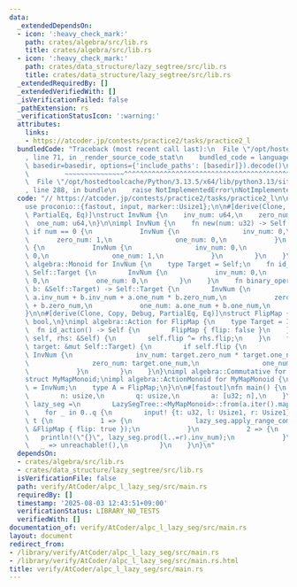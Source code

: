 ```yaml
---
data:
  _extendedDependsOn:
  - icon: ':heavy_check_mark:'
    path: crates/algebra/src/lib.rs
    title: crates/algebra/src/lib.rs
  - icon: ':heavy_check_mark:'
    path: crates/data_structure/lazy_segtree/src/lib.rs
    title: crates/data_structure/lazy_segtree/src/lib.rs
  _extendedRequiredBy: []
  _extendedVerifiedWith: []
  _isVerificationFailed: false
  _pathExtension: rs
  _verificationStatusIcon: ':warning:'
  attributes:
    links:
    - https://atcoder.jp/contests/practice2/tasks/practice2_l
  bundledCode: "Traceback (most recent call last):\n  File \"/opt/hostedtoolcache/Python/3.13.5/x64/lib/python3.13/site-packages/onlinejudge_verify/documentation/build.py\"\
    , line 71, in _render_source_code_stat\n    bundled_code = language.bundle(stat.path,\
    \ basedir=basedir, options={'include_paths': [basedir]}).decode()\n          \
    \         ~~~~~~~~~~~~~~~^^^^^^^^^^^^^^^^^^^^^^^^^^^^^^^^^^^^^^^^^^^^^^^^^^^^^^^^^^^^^^^^^^\n\
    \  File \"/opt/hostedtoolcache/Python/3.13.5/x64/lib/python3.13/site-packages/onlinejudge_verify/languages/rust.py\"\
    , line 288, in bundle\n    raise NotImplementedError\nNotImplementedError\n"
  code: "// https://atcoder.jp/contests/practice2/tasks/practice2_l\n\nuse lazy_segtree::LazySegTree;\n\
    use proconio::{fastout, input, marker::Usize1};\n\n#[derive(Clone, Copy, Debug,\
    \ PartialEq, Eq)]\nstruct InvNum {\n    inv_num: u64,\n    zero_num: u64,\n  \
    \  one_num: u64,\n}\n\nimpl InvNum {\n    fn new(num: u32) -> Self {\n       \
    \ if num == 0 {\n            InvNum {\n                inv_num: 0,\n         \
    \       zero_num: 1,\n                one_num: 0,\n            }\n        } else\
    \ {\n            InvNum {\n                inv_num: 0,\n                zero_num:\
    \ 0,\n                one_num: 1,\n            }\n        }\n    }\n}\n\nimpl\
    \ algebra::Monoid for InvNum {\n    type Target = Self;\n    fn id_element() ->\
    \ Self::Target {\n        InvNum {\n            inv_num: 0,\n            zero_num:\
    \ 0,\n            one_num: 0,\n        }\n    }\n    fn binary_operation(a: &Self::Target,\
    \ b: &Self::Target) -> Self::Target {\n        InvNum {\n            inv_num:\
    \ a.inv_num + b.inv_num + a.one_num * b.zero_num,\n            zero_num: a.zero_num\
    \ + b.zero_num,\n            one_num: a.one_num + b.one_num,\n        }\n    }\n\
    }\n\n#[derive(Clone, Copy, Debug, PartialEq, Eq)]\nstruct FlipMap {\n    flip:\
    \ bool,\n}\nimpl algebra::Action for FlipMap {\n    type Target = InvNum;\n  \
    \  fn id_action() -> Self {\n        FlipMap { flip: false }\n    }\n    fn composition(&mut\
    \ self, rhs: &Self) {\n        self.flip ^= rhs.flip;\n    }\n    fn apply(&self,\
    \ target: &mut Self::Target) {\n        if self.flip {\n            *target =\
    \ InvNum {\n                inv_num: target.zero_num * target.one_num - target.inv_num,\n\
    \                zero_num: target.one_num,\n                one_num: target.zero_num,\n\
    \            }\n        }\n    }\n}\nimpl algebra::Commutative for FlipMap {}\n\
    struct MyMapMonoid;\nimpl algebra::ActionMonoid for MyMapMonoid {\n    type M\
    \ = InvNum;\n    type A = FlipMap;\n}\n\n#[fastout]\nfn main() {\n    input! {\n\
    \        n: usize,\n        q: usize,\n        a: [u32; n],\n    }\n    let mut\
    \ lazy_seg =\n        LazySegTree::<MyMapMonoid>::from(a.iter().map(|&x| InvNum::new(x)).collect::<Vec<_>>());\n\
    \    for _ in 0..q {\n        input! {t: u32, l: Usize1, r: Usize1}\n        match\
    \ t {\n            1 => {\n                lazy_seg.apply_range_commutative(l..=r,\
    \ &FlipMap { flip: true });\n            }\n            2 => {\n             \
    \   println!(\"{}\", lazy_seg.prod(l..=r).inv_num);\n            }\n         \
    \   _ => unreachable!(),\n        }\n    }\n}\n"
  dependsOn:
  - crates/algebra/src/lib.rs
  - crates/data_structure/lazy_segtree/src/lib.rs
  isVerificationFile: false
  path: verify/AtCoder/alpc_l_lazy_seg/src/main.rs
  requiredBy: []
  timestamp: '2025-08-03 12:43:51+09:00'
  verificationStatus: LIBRARY_NO_TESTS
  verifiedWith: []
documentation_of: verify/AtCoder/alpc_l_lazy_seg/src/main.rs
layout: document
redirect_from:
- /library/verify/AtCoder/alpc_l_lazy_seg/src/main.rs
- /library/verify/AtCoder/alpc_l_lazy_seg/src/main.rs.html
title: verify/AtCoder/alpc_l_lazy_seg/src/main.rs
---
```

